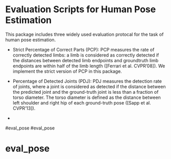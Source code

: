 # Evaluation Scripts for Human Pose Estimation

This package includes three widely used evaluation protocal for the task of human pose estimation. 
* 	Strict Percentage of Correct Parts (PCP): 
 	PCP measures the rate of correctly detected limbs: a limb is considered as correctly detected if the distances between detected limb endpoints and groundtruth limb endpoints are within half of the limb length ([Ferrari et al. CVPR’08]). We implement the strict version of PCP in this package.

* 	Percentage of Detected Joints (PDJ):
 	PDJ measures the detection rate of joints, where a joint is considered as detected if the distance between the predicted joint and the ground-truth joint is less than a fraction of torso diameter. The torso diameter is defined as the distance between left shoulder and right hip of each ground-truth pose ([Sapp et al. CVPR’13]).

* 	


	
#eval_pose
#eval_pose
# eval_pose
